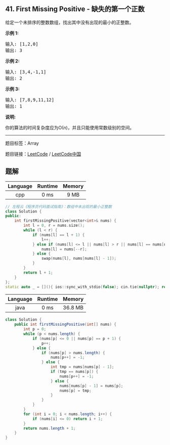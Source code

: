 ## 41. First Missing Positive - 缺失的第一个正数

<!--If you want to use the English description, use `question.content` instead-->

<p>给定一个未排序的整数数组，找出其中没有出现的最小的正整数。</p>

<p><strong>示例&nbsp;1:</strong></p>

<pre>输入: [1,2,0]
输出: 3
</pre>

<p><strong>示例&nbsp;2:</strong></p>

<pre>输入: [3,4,-1,1]
输出: 2
</pre>

<p><strong>示例&nbsp;3:</strong></p>

<pre>输入: [7,8,9,11,12]
输出: 1
</pre>

<p><strong>说明:</strong></p>

<p>你的算法的时间复杂度应为O(<em>n</em>)，并且只能使用常数级别的空间。</p>



-----

题目标签：Array

题目链接：[LeetCode](https://leetcode.com/problems/first-missing-positive/description/)  /  [LeetCode中国](https://leetcode-cn.com/problems/first-missing-positive/description/)

## 题解



| Language | Runtime | Memory |
|:---:|:---:|:---:|
| cpp  | 0  ms | 9 MB |

```cpp
// 左程云《程序员代码面试指南》：数组中未出现的最小正整数
class Solution {
public:
    int firstMissingPositive(vector<int>& nums) {
        int l = 0, r = nums.size();
        while (l < r) {
            if (nums[l] == l + 1) {
                l++;
            } else if (nums[l] <= l || nums[l] > r || nums[l] == nums[nums[l] - 1]) {
                nums[l] = nums[--r];
            } else {
                swap(nums[l], nums[nums[l] - 1]);
            }
        }
        return l + 1;
    }
};
static auto _ = [](){ ios::sync_with_stdio(false); cin.tie(nullptr); return 0; }();
```


| Language | Runtime | Memory |
|:---:|:---:|:---:|
| java  | 0  ms | 36.8 MB |

```java
class Solution {
    public int firstMissingPositive(int[] nums) {
        int p = 0;
        while (p < nums.length) {
            if (nums[p] <= 0 || nums[p] == p + 1) {
                p++;
            } else {
                if (nums[p] > nums.length) {
                    nums[p++] = -1;
                } else {
                    int tmp = nums[nums[p] - 1];
                    if (tmp == nums[p]) {
                        nums[p++] = -1;
                    } else {
                        nums[nums[p] - 1] = nums[p];
                        nums[p] = tmp;
                    }
                }
            }
        }
        for (int i = 0; i < nums.length; i++) {
            if (nums[i] <= 0) return i + 1;
        }
        return nums.length + 1;
    }
}
```

